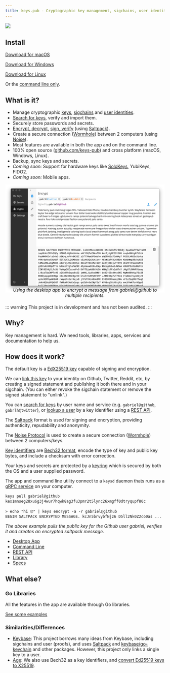 ```yaml
---
title: keys.pub - Cryptographic key management, sigchains, user identities, signing, encryption, password manager, FIDO2
---
```


<img src="./logo.png" width="280"/>

## Install

[Download for macOS](https://github.com/keys-pub/app/releases/download/v0.1.14/Keys-0.1.14.dmg)

[Download for Windows](https://github.com/keys-pub/app/releases/download/v0.1.14/Keys-0.1.14.msi)

[Download for Linux](https://github.com/keys-pub/app/releases/download/v0.1.14/Keys-0.1.14.AppImage)

Or the [command line only](/docs/cli/install.md).

## What is it?

- Manage cryptographic [keys](/docs/specs/keys.md), [sigchains](/docs/specs/sigchain.md) and [user identities](/docs/specs/user.md).
- [Search for keys](/docs/restapi/user.md#get-user-search), verify and import them.
- Securely store passwords and secrets.
- [Encrypt, decrypt](/docs/cli/encrypt.md), [sign, verify](/docs/cli/sign.md) (using [Saltpack](https://saltpack.org)).
- Create a secure connection ([Wormhole](/docs/specs/wormhole.html)) between 2 computers (using [Noise](https://noiseprotocol.org/)).
- Most features are available in both the app and on the command line.
- 100% open source ([github.com/keys-pub](http://github.com/keys-pub)) and cross platform (macOS, Windows, Linux).
- Backup, sync keys and secrets.
- _Coming soon:_ Support for hardware keys like [SoloKeys](https://solokeys.com/), YubiKeys, FIDO2.
- _Coming soon:_ Mobile apps.

<img src="./app-encrypt.jpg"/>

<div style="margin-top: -20px; margin-bottom: 20px; font-style: italic; text-align: center">Using the desktop app to encrypt a message from gabriel@github to multiple recipients.</div>

::: warning
This project is in development and has not been audited.
:::

## Why?

Key management is hard. We need tools, libraries, apps, services and documentation to help us.

## How does it work?

The default key is a [EdX25519 key](/docs/specs/keys.md) capable of signing and encryption.

We can [link this key](/docs/specs/user.md) to your identity on Github, Twitter, Reddit, etc, by creating a signed statement and publishing it both there and in your sigchain. (You can either revoke the sigchain statement or remove the signed statement to "unlink".)

You can [search for keys](/docs/restapi/user.md#get-user-search) by user name and service (e.g. `gabriel@github`, `gabrlh@twitter`), or [lookup a user](/docs/restapi/user.md#get-user-kid) by a key identifier using a [REST API](/docs/restapi-index.html).

The [Saltpack](https://saltpack.org) format is used for signing and encryption, providing authenticity, repudability and anonymity.

The [Noise Protocol](https://noiseprotocol.org/) is used to create a secure connection ([Wormhole](/docs/specs/wormhole.html)) between 2 computers/keys.

[Key identifiers](/docs/specs/kid.md) are [Bech32 format](https://github.com/bitcoin/bips/blob/master/bip-0173.mediawiki), encode the type of key and public key bytes, and include a checksum with error correction.

Your keys and secrets are protected by a [keyring](/docs/specs/keyring.md) which is secured by both the OS and a user supplied password.

The app and command line utility connect to a `keysd` daemon thats runs as a [gRPC service](/docs/specs/service.md) on your computer.

```shell
keys pull gabriel@github
kex1mnseg28xu6g3j4wur7hqwk8ag3fu3pmr2t5lync26xmgff0dtryqupf80c

> echo "hi 🤓" | keys encrypt -a -r gabriel@github
BEGIN SALTPACK ENCRYPTED MESSAGE. kcJn5brvybfNjz6 D5ll2Nk0Z2co0as ...
```

_The above example pulls the public key for the Github user gabriel, verifies it and creates an encrypted saltpack message._

- [Desktop App](/docs/desktop/install.md)
- [Command Line](/docs/cli-index.md)
- [REST API](/docs/restapi-index.md)
- [Library](/docs/lib-index.md)
- [Specs](/docs/specs-index.md)

## What else?

### Go Libraries

All the features in the app are available through Go libraries.

[See some examples](/docs/lib-index.md)

### Similarities/Differences

- [Keybase](https://keybase.io): This project borrows many ideas from Keybase, including sigchains and user (proofs), and uses [Saltpack](https://saltpack.org) and [keybase/go-keychain](https://github.com/keybase/go-keychain) and other packages.
  However, this project only links a single key to a user.
- [Age](https://github.com/FiloSottile/age): We also use Bech32 as a key identifiers, and [convert Ed25519 keys to X25519](https://blog.filippo.io/using-ed25519-keys-for-encryption/).
